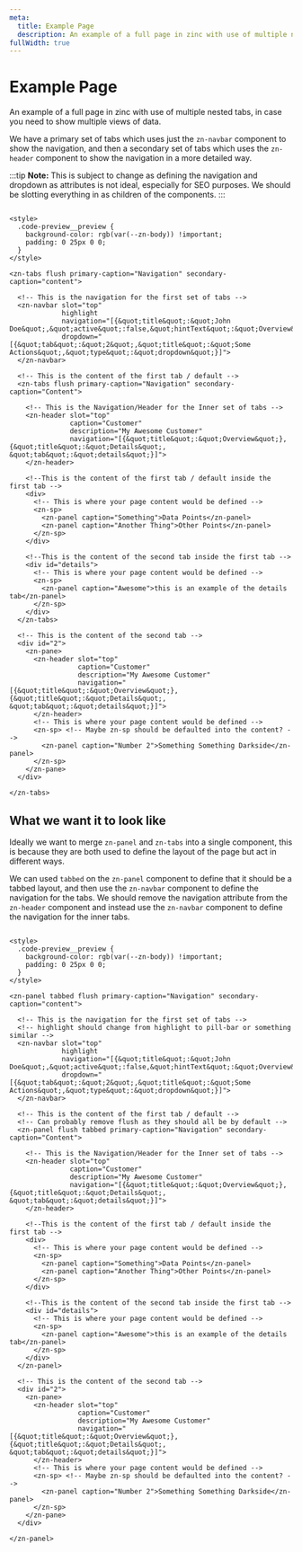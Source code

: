```yaml
---
meta:
  title: Example Page
  description: An example of a full page in zinc with use of multiple nested tabs, in case you need to show multiple views of data.
fullWidth: true
---
```


# Example Page

An example of a full page in zinc with use of multiple nested tabs, in case you need to show multiple views of data.

We have a primary set of tabs which uses just the `zn-navbar` component to show the navigation, and then a secondary
set of tabs which uses the `zn-header` component to show the navigation in a more detailed way.

:::tip
**Note:** This is subject to change as defining the navigation and dropdown as attributes is not ideal, especially
for SEO purposes. We should be slotting everything in as children of the components.
:::

```html:preview

<style>
  .code-preview__preview {
    background-color: rgb(var(--zn-body)) !important;
    padding: 0 25px 0 0;
  }
</style>

<zn-tabs flush primary-caption="Navigation" secondary-caption="content">

  <!-- This is the navigation for the first set of tabs -->
  <zn-navbar slot="top"
             highlight
             navigation="[{&quot;title&quot;:&quot;John Doe&quot;,&quot;active&quot;:false,&quot;hintText&quot;:&quot;Overview&quot;,&quot;launchMode&quot;:&quot;page&quot;}]"
             dropdown="[{&quot;tab&quot;:&quot;2&quot;,&quot;title&quot;:&quot;Some Actions&quot;,&quot;type&quot;:&quot;dropdown&quot;}]">
  </zn-navbar>

  <!-- This is the content of the first tab / default -->
  <zn-tabs flush primary-caption="Navigation" secondary-caption="Content">

    <!-- This is the Navigation/Header for the Inner set of tabs -->
    <zn-header slot="top"
               caption="Customer"
               description="My Awesome Customer"
               navigation="[{&quot;title&quot;:&quot;Overview&quot;}, {&quot;title&quot;:&quot;Details&quot;, &quot;tab&quot;:&quot;details&quot;}]">
    </zn-header>

    <!--This is the content of the first tab / default inside the first tab -->
    <div>
      <!-- This is where your page content would be defined -->
      <zn-sp>
        <zn-panel caption="Something">Data Points</zn-panel>
        <zn-panel caption="Another Thing">Other Points</zn-panel>
      </zn-sp>
    </div>

    <!--This is the content of the second tab inside the first tab -->
    <div id="details">
      <!-- This is where your page content would be defined -->
      <zn-sp>
        <zn-panel caption="Awesome">this is an example of the details tab</zn-panel>
      </zn-sp>
    </div>
  </zn-tabs>

  <!-- This is the content of the second tab -->
  <div id="2">
    <zn-pane>
      <zn-header slot="top"
                 caption="Customer"
                 description="My Awesome Customer"
                 navigation="[{&quot;title&quot;:&quot;Overview&quot;}, {&quot;title&quot;:&quot;Details&quot;, &quot;tab&quot;:&quot;details&quot;}]">
      </zn-header>
      <!-- This is where your page content would be defined -->
      <zn-sp> <!-- Maybe zn-sp should be defaulted into the content? -->
        <zn-panel caption="Number 2">Something Something Darkside</zn-panel>
      </zn-sp>
    </zn-pane>
  </div>

</zn-tabs>

```

## What we want it to look like

Ideally we want to merge `zn-panel` and `zn-tabs` into a single component, this is because they are both used to define
the layout of the page but act in different ways.

We can used `tabbed` on the `zn-panel` component to define that it should be a tabbed layout, and then use the
`zn-navbar` component to define the navigation for the tabs. We should remove the navigation attribute from the
`zn-header` component and instead use the `zn-navbar` component to define the navigation for the inner tabs.

```html:preview

<style>
  .code-preview__preview {
    background-color: rgb(var(--zn-body)) !important;
    padding: 0 25px 0 0;
  }
</style>

<zn-panel tabbed flush primary-caption="Navigation" secondary-caption="content">

  <!-- This is the navigation for the first set of tabs -->
  <!-- highlight should change from highlight to pill-bar or something similar -->
  <zn-navbar slot="top"
             highlight
             navigation="[{&quot;title&quot;:&quot;John Doe&quot;,&quot;active&quot;:false,&quot;hintText&quot;:&quot;Overview&quot;,&quot;launchMode&quot;:&quot;page&quot;}]"
             dropdown="[{&quot;tab&quot;:&quot;2&quot;,&quot;title&quot;:&quot;Some Actions&quot;,&quot;type&quot;:&quot;dropdown&quot;}]">
  </zn-navbar>

  <!-- This is the content of the first tab / default -->
  <!-- Can probably remove flush as they should all be by default -->
  <zn-panel flush tabbed primary-caption="Navigation" secondary-caption="Content">

    <!-- This is the Navigation/Header for the Inner set of tabs -->
    <zn-header slot="top"
               caption="Customer"
               description="My Awesome Customer"
               navigation="[{&quot;title&quot;:&quot;Overview&quot;}, {&quot;title&quot;:&quot;Details&quot;, &quot;tab&quot;:&quot;details&quot;}]">
    </zn-header>

    <!--This is the content of the first tab / default inside the first tab -->
    <div>
      <!-- This is where your page content would be defined -->
      <zn-sp>
        <zn-panel caption="Something">Data Points</zn-panel>
        <zn-panel caption="Another Thing">Other Points</zn-panel>
      </zn-sp>
    </div>

    <!--This is the content of the second tab inside the first tab -->
    <div id="details">
      <!-- This is where your page content would be defined -->
      <zn-sp>
        <zn-panel caption="Awesome">this is an example of the details tab</zn-panel>
      </zn-sp>
    </div>
  </zn-panel>

  <!-- This is the content of the second tab -->
  <div id="2">
    <zn-pane>
      <zn-header slot="top"
                 caption="Customer"
                 description="My Awesome Customer"
                 navigation="[{&quot;title&quot;:&quot;Overview&quot;}, {&quot;title&quot;:&quot;Details&quot;, &quot;tab&quot;:&quot;details&quot;}]">
      </zn-header>
      <!-- This is where your page content would be defined -->
      <zn-sp> <!-- Maybe zn-sp should be defaulted into the content? -->
        <zn-panel caption="Number 2">Something Something Darkside</zn-panel>
      </zn-sp>
    </zn-pane>
  </div>

</zn-panel>

```